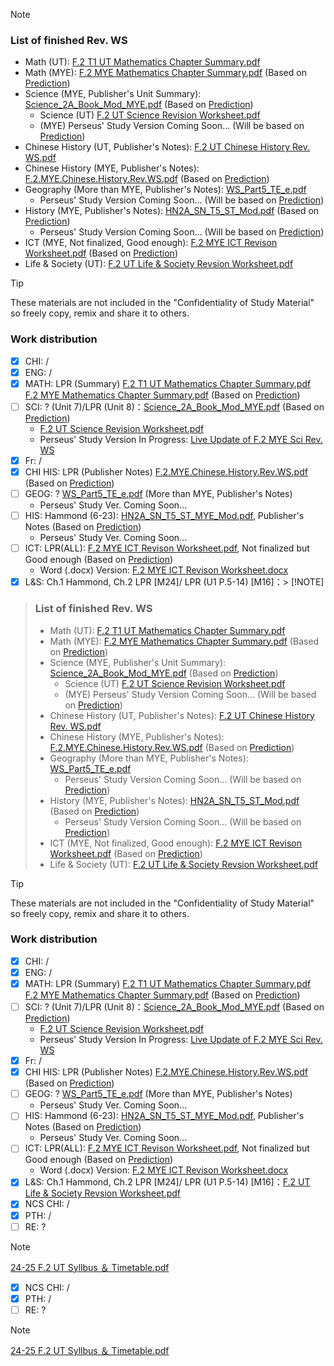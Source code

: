 > [!NOTE] 
> ### List of finished Rev. WS
> - Math (UT): [F.2 T1 UT Mathematics Chapter Summary.pdf](https://github.com/user-attachments/files/17362203/F.2.T1.UT.Mathematics.Chapter.Summary.pdf)
> - Math (MYE): [F.2 MYE Mathematics Chapter Summary.pdf](https://github.com/user-attachments/files/17341833/F.2.MYE.Mathematics.Chapter.Summary.pdf) (Based on [Prediction](https://lschk-my.sharepoint.com/:b:/g/personal/s23218_lsc_hk/Efzr-krWeMhKtKGHB8JL-ysBmVsOQJ41Wc4mLg03PSzAcg))
> - Science (MYE, Publisher's Unit Summary): [Science_2A_Book_Mod_MYE.pdf](https://lschk-my.sharepoint.com/:b:/g/personal/s23218_lsc_hk/EczHoT_WUg9Nu7VXhHh3wwcBn6mFFUgo0yJL0IAxFI8lTw?e=pVZgnV) (Based on [Prediction](https://lschk-my.sharepoint.com/:b:/g/personal/s23218_lsc_hk/Efzr-krWeMhKtKGHB8JL-ysBmVsOQJ41Wc4mLg03PSzAcg))
>     - Science (UT) [F.2 UT Science Revision Worksheet.pdf](https://lschk-my.sharepoint.com/:b:/g/personal/s23218_lsc_hk/Ebi7kPIcjZNBh-WJeH06l4ABriYHslHOAUCRHynj5lvuSg?e=209MgG)
>     - (MYE) Perseus' Study Version Coming Soon... (Will be based on [Prediction](https://lschk-my.sharepoint.com/:b:/g/personal/s23218_lsc_hk/Efzr-krWeMhKtKGHB8JL-ysBmVsOQJ41Wc4mLg03PSzAcg))
> - Chinese History (UT, Publisher's Notes): [F.2 UT Chinese History Rev. WS.pdf](https://lschk-my.sharepoint.com/:b:/g/personal/s23218_lsc_hk/EeclMhqE8_pJjcGdyhmI-3QBuh0QJATstjeAuLLy4jn4sQ?e=a3Oo1f)
> - Chinese History (MYE, Publisher's Notes): [F.2.MYE.Chinese.History.Rev.WS.pdf](https://github.com/user-attachments/files/17341830/F.2.MYE.Chinese.History.Rev.WS.pdf) (Based on [Prediction](https://lschk-my.sharepoint.com/:b:/g/personal/s23218_lsc_hk/Efzr-krWeMhKtKGHB8JL-ysBmVsOQJ41Wc4mLg03PSzAcg))
> - Geography (More than MYE, Publisher's Notes): [WS_Part5_TE_e.pdf](https://lschk-my.sharepoint.com/:b:/g/personal/s23218_lsc_hk/EfMK1fCrnMRJvNnQd47DzScBoqoNyyptyWKhFdBfysmCEQ)
>     - Perseus' Study Version Coming Soon... (Will be based on [Prediction](https://lschk-my.sharepoint.com/:b:/g/personal/s23218_lsc_hk/Efzr-krWeMhKtKGHB8JL-ysBmVsOQJ41Wc4mLg03PSzAcg))
> - History (MYE, Publisher's Notes): [HN2A_SN_T5_ST_Mod.pdf](https://lschk-my.sharepoint.com/:b:/g/personal/s23218_lsc_hk/EeTuxUJlrcBAtc8QPSjYeCoB5xdGopAajUizpeazkIp3iw?e=B73j71) (Based on [Prediction](https://lschk-my.sharepoint.com/:b:/g/personal/s23218_lsc_hk/Efzr-krWeMhKtKGHB8JL-ysBmVsOQJ41Wc4mLg03PSzAcg))
>     - Perseus' Study Version Coming Soon... (Will be based on [Prediction](https://lschk-my.sharepoint.com/:b:/g/personal/s23218_lsc_hk/Efzr-krWeMhKtKGHB8JL-ysBmVsOQJ41Wc4mLg03PSzAcg))
> - ICT (MYE, Not finalized, Good enough): [F.2 MYE ICT Revison Worksheet.pdf](https://github.com/user-attachments/files/17532881/F.2.MYE.ICT.Revison.Worksheet.pdf) (Based on [Prediction](https://lschk-my.sharepoint.com/:b:/g/personal/s23218_lsc_hk/Efzr-krWeMhKtKGHB8JL-ysBmVsOQJ41Wc4mLg03PSzAcg))
> - Life & Society (UT): [F.2 UT Life & Society Revsion Worksheet.pdf](https://github.com/user-attachments/files/17606736/F.2.UT.Life.Society.Revsion.Worksheet.pdf)


> [!TIP]
> These materials are not included in the "Confidentiality of Study Material" so freely copy, remix and share it to others.
### Work distribution
- [x] CHI: /
- [x] ENG: /
- [x] MATH: LPR (Summary) [F.2 T1 UT Mathematics Chapter Summary.pdf](https://github.com/user-attachments/files/17362203/F.2.T1.UT.Mathematics.Chapter.Summary.pdf)<br>[F.2 MYE Mathematics Chapter Summary.pdf](https://github.com/user-attachments/files/17341833/F.2.MYE.Mathematics.Chapter.Summary.pdf) (Based on [Prediction](https://lschk-my.sharepoint.com/:b:/g/personal/s23218_lsc_hk/Efzr-krWeMhKtKGHB8JL-ysBmVsOQJ41Wc4mLg03PSzAcg))
- [ ] SCI: ? (Unit 7)/LPR (Unit 8)：[Science_2A_Book_Mod_MYE.pdf](https://lschk-my.sharepoint.com/:b:/g/personal/s23218_lsc_hk/EczHoT_WUg9Nu7VXhHh3wwcBn6mFFUgo0yJL0IAxFI8lTw?e=pVZgnV) (Based on [Prediction](https://lschk-my.sharepoint.com/:b:/g/personal/s23218_lsc_hk/Efzr-krWeMhKtKGHB8JL-ysBmVsOQJ41Wc4mLg03PSzAcg))
    - [F.2 UT Science Revision Worksheet.pdf](https://lschk-my.sharepoint.com/:b:/g/personal/s23218_lsc_hk/Ebi7kPIcjZNBh-WJeH06l4ABriYHslHOAUCRHynj5lvuSg?e=209MgG)
    - Perseus' Study Version In Progress: [Live Update of F.2 MYE Sci Rev. WS](https://lschk-my.sharepoint.com/:w:/g/personal/s23218_lsc_hk/EeCzvok4rVVBkuuGdI8_CzQBn0ILV1-tW_KFqFtCQ_RyAA?e=14Fm4W)
- [x] Fr: / 
- [x] CHI HIS: LPR (Publisher Notes) [F.2.MYE.Chinese.History.Rev.WS.pdf](https://github.com/user-attachments/files/17341830/F.2.MYE.Chinese.History.Rev.WS.pdf) (Based on [Prediction](https://lschk-my.sharepoint.com/:b:/g/personal/s23218_lsc_hk/Efzr-krWeMhKtKGHB8JL-ysBmVsOQJ41Wc4mLg03PSzAcg))
- [ ] GEOG: ? [WS_Part5_TE_e.pdf](https://lschk-my.sharepoint.com/:b:/g/personal/s23218_lsc_hk/EfMK1fCrnMRJvNnQd47DzScBoqoNyyptyWKhFdBfysmCEQ) (More than MYE, Publisher's Notes)
    - Perseus' Study Ver. Coming Soon...
- [ ] HIS: Hammond (6-23): [HN2A_SN_T5_ST_MYE_Mod.pdf](https://lschk-my.sharepoint.com/:b:/g/personal/s23218_lsc_hk/EeTuxUJlrcBAtc8QPSjYeCoB5xdGopAajUizpeazkIp3iw?e=B73j71), Publisher's Notes (Based on [Prediction](https://lschk-my.sharepoint.com/:b:/g/personal/s23218_lsc_hk/Efzr-krWeMhKtKGHB8JL-ysBmVsOQJ41Wc4mLg03PSzAcg))
    - Perseus' Study Ver. Coming Soon...
- [ ] ICT: LPR(ALL): [F.2 MYE ICT Revison Worksheet.pdf](https://github.com/user-attachments/files/17532881/F.2.MYE.ICT.Revison.Worksheet.pdf), Not finalized but Good enough (Based on [Prediction](https://lschk-my.sharepoint.com/:b:/g/personal/s23218_lsc_hk/Efzr-krWeMhKtKGHB8JL-ysBmVsOQJ41Wc4mLg03PSzAcg))
    - Word (.docx) Version: [F.2 MYE ICT Revison Worksheet.docx](https://github.com/user-attachments/files/17532883/F.2.MYE.ICT.Revison.Worksheet.docx)
- [x] L&S: Ch.1 Hammond, Ch.2 LPR [M24]/ LPR (U1 P.5-14) [M16]：> [!NOTE] 
> ### List of finished Rev. WS
> - Math (UT): [F.2 T1 UT Mathematics Chapter Summary.pdf](https://github.com/user-attachments/files/17362203/F.2.T1.UT.Mathematics.Chapter.Summary.pdf)
> - Math (MYE): [F.2 MYE Mathematics Chapter Summary.pdf](https://github.com/user-attachments/files/17341833/F.2.MYE.Mathematics.Chapter.Summary.pdf) (Based on [Prediction](https://lschk-my.sharepoint.com/:b:/g/personal/s23218_lsc_hk/Efzr-krWeMhKtKGHB8JL-ysBmVsOQJ41Wc4mLg03PSzAcg))
> - Science (MYE, Publisher's Unit Summary): [Science_2A_Book_Mod_MYE.pdf](https://lschk-my.sharepoint.com/:b:/g/personal/s23218_lsc_hk/EczHoT_WUg9Nu7VXhHh3wwcBn6mFFUgo0yJL0IAxFI8lTw?e=pVZgnV) (Based on [Prediction](https://lschk-my.sharepoint.com/:b:/g/personal/s23218_lsc_hk/Efzr-krWeMhKtKGHB8JL-ysBmVsOQJ41Wc4mLg03PSzAcg))
>     - Science (UT) [F.2 UT Science Revision Worksheet.pdf](https://lschk-my.sharepoint.com/:b:/g/personal/s23218_lsc_hk/Ebi7kPIcjZNBh-WJeH06l4ABriYHslHOAUCRHynj5lvuSg?e=209MgG)
>     - (MYE) Perseus' Study Version Coming Soon... (Will be based on [Prediction](https://lschk-my.sharepoint.com/:b:/g/personal/s23218_lsc_hk/Efzr-krWeMhKtKGHB8JL-ysBmVsOQJ41Wc4mLg03PSzAcg))
> - Chinese History (UT, Publisher's Notes): [F.2 UT Chinese History Rev. WS.pdf](https://lschk-my.sharepoint.com/:b:/g/personal/s23218_lsc_hk/EeclMhqE8_pJjcGdyhmI-3QBuh0QJATstjeAuLLy4jn4sQ?e=a3Oo1f)
> - Chinese History (MYE, Publisher's Notes): [F.2.MYE.Chinese.History.Rev.WS.pdf](https://github.com/user-attachments/files/17341830/F.2.MYE.Chinese.History.Rev.WS.pdf) (Based on [Prediction](https://lschk-my.sharepoint.com/:b:/g/personal/s23218_lsc_hk/Efzr-krWeMhKtKGHB8JL-ysBmVsOQJ41Wc4mLg03PSzAcg))
> - Geography (More than MYE, Publisher's Notes): [WS_Part5_TE_e.pdf](https://lschk-my.sharepoint.com/:b:/g/personal/s23218_lsc_hk/EfMK1fCrnMRJvNnQd47DzScBoqoNyyptyWKhFdBfysmCEQ)
>     - Perseus' Study Version Coming Soon... (Will be based on [Prediction](https://lschk-my.sharepoint.com/:b:/g/personal/s23218_lsc_hk/Efzr-krWeMhKtKGHB8JL-ysBmVsOQJ41Wc4mLg03PSzAcg))
> - History (MYE, Publisher's Notes): [HN2A_SN_T5_ST_Mod.pdf](https://lschk-my.sharepoint.com/:b:/g/personal/s23218_lsc_hk/EeTuxUJlrcBAtc8QPSjYeCoB5xdGopAajUizpeazkIp3iw?e=B73j71) (Based on [Prediction](https://lschk-my.sharepoint.com/:b:/g/personal/s23218_lsc_hk/Efzr-krWeMhKtKGHB8JL-ysBmVsOQJ41Wc4mLg03PSzAcg))
>     - Perseus' Study Version Coming Soon... (Will be based on [Prediction](https://lschk-my.sharepoint.com/:b:/g/personal/s23218_lsc_hk/Efzr-krWeMhKtKGHB8JL-ysBmVsOQJ41Wc4mLg03PSzAcg))
> - ICT (MYE, Not finalized, Good enough): [F.2 MYE ICT Revison Worksheet.pdf](https://github.com/user-attachments/files/17532881/F.2.MYE.ICT.Revison.Worksheet.pdf) (Based on [Prediction](https://lschk-my.sharepoint.com/:b:/g/personal/s23218_lsc_hk/Efzr-krWeMhKtKGHB8JL-ysBmVsOQJ41Wc4mLg03PSzAcg))
> - Life & Society (UT): [F.2 UT Life & Society Revsion Worksheet.pdf](https://github.com/user-attachments/files/17606736/F.2.UT.Life.Society.Revsion.Worksheet.pdf)


> [!TIP]
> These materials are not included in the "Confidentiality of Study Material" so freely copy, remix and share it to others.
### Work distribution
- [x] CHI: /
- [x] ENG: /
- [x] MATH: LPR (Summary) [F.2 T1 UT Mathematics Chapter Summary.pdf](https://github.com/user-attachments/files/17362203/F.2.T1.UT.Mathematics.Chapter.Summary.pdf)<br>[F.2 MYE Mathematics Chapter Summary.pdf](https://github.com/user-attachments/files/17341833/F.2.MYE.Mathematics.Chapter.Summary.pdf) (Based on [Prediction](https://lschk-my.sharepoint.com/:b:/g/personal/s23218_lsc_hk/Efzr-krWeMhKtKGHB8JL-ysBmVsOQJ41Wc4mLg03PSzAcg))
- [ ] SCI: ? (Unit 7)/LPR (Unit 8)：[Science_2A_Book_Mod_MYE.pdf](https://lschk-my.sharepoint.com/:b:/g/personal/s23218_lsc_hk/EczHoT_WUg9Nu7VXhHh3wwcBn6mFFUgo0yJL0IAxFI8lTw?e=pVZgnV) (Based on [Prediction](https://lschk-my.sharepoint.com/:b:/g/personal/s23218_lsc_hk/Efzr-krWeMhKtKGHB8JL-ysBmVsOQJ41Wc4mLg03PSzAcg))
    - [F.2 UT Science Revision Worksheet.pdf](https://lschk-my.sharepoint.com/:b:/g/personal/s23218_lsc_hk/Ebi7kPIcjZNBh-WJeH06l4ABriYHslHOAUCRHynj5lvuSg?e=209MgG)
    - Perseus' Study Version In Progress: [Live Update of F.2 MYE Sci Rev. WS](https://lschk-my.sharepoint.com/:w:/g/personal/s23218_lsc_hk/EeCzvok4rVVBkuuGdI8_CzQBn0ILV1-tW_KFqFtCQ_RyAA?e=14Fm4W)
- [x] Fr: / 
- [x] CHI HIS: LPR (Publisher Notes) [F.2.MYE.Chinese.History.Rev.WS.pdf](https://github.com/user-attachments/files/17341830/F.2.MYE.Chinese.History.Rev.WS.pdf) (Based on [Prediction](https://lschk-my.sharepoint.com/:b:/g/personal/s23218_lsc_hk/Efzr-krWeMhKtKGHB8JL-ysBmVsOQJ41Wc4mLg03PSzAcg))
- [ ] GEOG: ? [WS_Part5_TE_e.pdf](https://lschk-my.sharepoint.com/:b:/g/personal/s23218_lsc_hk/EfMK1fCrnMRJvNnQd47DzScBoqoNyyptyWKhFdBfysmCEQ) (More than MYE, Publisher's Notes)
    - Perseus' Study Ver. Coming Soon...
- [ ] HIS: Hammond (6-23): [HN2A_SN_T5_ST_MYE_Mod.pdf](https://lschk-my.sharepoint.com/:b:/g/personal/s23218_lsc_hk/EeTuxUJlrcBAtc8QPSjYeCoB5xdGopAajUizpeazkIp3iw?e=B73j71), Publisher's Notes (Based on [Prediction](https://lschk-my.sharepoint.com/:b:/g/personal/s23218_lsc_hk/Efzr-krWeMhKtKGHB8JL-ysBmVsOQJ41Wc4mLg03PSzAcg))
    - Perseus' Study Ver. Coming Soon...
- [ ] ICT: LPR(ALL): [F.2 MYE ICT Revison Worksheet.pdf](https://github.com/user-attachments/files/17532881/F.2.MYE.ICT.Revison.Worksheet.pdf), Not finalized but Good enough (Based on [Prediction](https://lschk-my.sharepoint.com/:b:/g/personal/s23218_lsc_hk/Efzr-krWeMhKtKGHB8JL-ysBmVsOQJ41Wc4mLg03PSzAcg))
    - Word (.docx) Version: [F.2 MYE ICT Revison Worksheet.docx](https://github.com/user-attachments/files/17532883/F.2.MYE.ICT.Revison.Worksheet.docx)
- [x] L&S: Ch.1 Hammond, Ch.2 LPR [M24]/ LPR (U1 P.5-14) [M16]：[F.2 UT Life & Society Revsion Worksheet.pdf](https://github.com/user-attachments/files/17600541/F.2.UT.Life.Society.Revsion.Worksheet.pdf)
- [x] NCS CHI: /
- [x] PTH: /
- [ ] RE: ?

> [!NOTE]
> [24-25 F.2 UT Syllbus ＆ Timetable.pdf](https://github.com/user-attachments/files/17532880/24-25.F.2.UT.Syllbus.Timetable.pdf)
- [x] NCS CHI: /
- [x] PTH: /
- [ ] RE: ?

> [!NOTE]
> [24-25 F.2 UT Syllbus ＆ Timetable.pdf](https://github.com/user-attachments/files/17532880/24-25.F.2.UT.Syllbus.Timetable.pdf)
